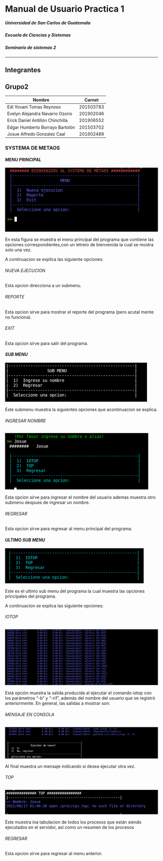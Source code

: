 # Manual de Usuario Practica 1

#####  Universidad de San Carlos de Guatemala
#####  Escuela de Ciencias y Sistemas
#####  Seminario de sistemas 2
-------------------------
## Integrantes
## Grupo2
| Nombre                          | Carnet    |
|----------------------------     |-----------|
| Edi Yovani Tomas Reynoso        | 201503783 |
| Evelyn Alejandra Navarro Ozorio | 201902046 |
| Erick Daniel Antillón Chinchilla| 201906552 |
| Edgar Humberto Borrayo Bartolón | 201503702 |
| Josue Alfredo Gonzalez Caal     | 201602489 |

### SYSTEMA DE METAOS 

#### _MENU PRINCIPAL_
![image](/assets/Usuario/menu_principal.png)

En esta figura se muestra el menu principal del programa que contiene las opciones correspondientes,con un letrero de bienvenida la cual se mostra solo una vez.

A continuacion se explica las siguiente opciones:

###### _NUEVA EJECUCION_
Esta opcion direcciona a un submenu.

###### _REPORTE_
Esta opcion sirve para mostrar el reporte del programa (pero  acutal mente no funciona).

###### _EXIT_
Esta opcion sirve para salir del programa.


#### _SUB MENU_
![image](/assets/Usuario/submenu.png)

Este submenu muestra la siguientes opciones que acontinuacion se explica.

###### _INGRESAR NOMBRE_

![image](/assets/Usuario/ingresarnombre.png)

Esta opcion sirve para ingresar el nombre del usuario ademas muestra otro submenu despues de ingresar un nombre.

###### _REGRESAR_

Esta opcion sirve para regresar al menu principal del  programa.


#### _ULTIMO  SUB MENU_
![image](/assets/Usuario/ultimosubmenu.png)

Este es el ultimo sub menu del programa la cual muestra las opciones principales del programa.


A continuacion se explica las siguiente opciones:


###### _IOTOP_
![image](/assets/Usuario/IOTOP.png)

Está opción muestra la salida producida al ejecutar el comando iotop con los parámetros “-b” y
“-n1”, además del nombre del usuario que se registró anteriormente. En general, las salidas a
mostrar son:

###### _MENSAJE EN CONSOLA_
![image](/assets/Usuario/mensajeconsola.png)

Al final muestra un mensaje indicando si desea ejecutar otra vez.

###### _TOP_
![image](/assets/Usuario/TOP.png)

Éste muestra ina tabulacion de todos los procesos que están siendo ejecutados en el
servidor, así como un resumen de los procesos

###### _REGRESAR_

Esta opcion sirve para regresar al menu anterior.
























